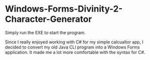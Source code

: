 # Windows-Forms-Divinity-2-Character-Generator
Simply run the EXE to start the program.


Since I really enjoyed working with C# for my simple calcualtor app, I decided to convert my old Java CLI program into a Windows Forms application. It made me a lot more comfortable with the syntax for C#. 
